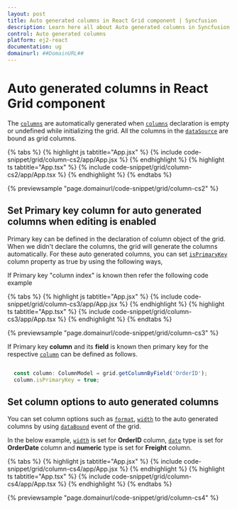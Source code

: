 ```yaml
---
layout: post
title: Auto generated columns in React Grid component | Syncfusion
description: Learn here all about Auto generated columns in Syncfusion React Grid component of Syncfusion Essential JS 2 and more.
control: Auto generated columns 
platform: ej2-react
documentation: ug
domainurl: ##DomainURL##
---
```


# Auto generated columns in React Grid component

The [`columns`](https://ej2.syncfusion.com/angular/documentation/api/grid/column/) are automatically generated when
[`columns`](https://ej2.syncfusion.com/angular/documentation/api/grid/column/) declaration is empty or undefined while initializing the grid.
All the columns in the [`dataSource`](https://ej2.syncfusion.com/angular/documentation/api/grid/#datasource) are bound as grid columns.

{% tabs %}
{% highlight js tabtitle="App.jsx" %}
{% include code-snippet/grid/column-cs2/app/App.jsx %}
{% endhighlight %}
{% highlight ts tabtitle="App.tsx" %}
{% include code-snippet/grid/column-cs2/app/App.tsx %}
{% endhighlight %}
{% endtabs %}

 {% previewsample "page.domainurl/code-snippet/grid/column-cs2" %}

## Set Primary key column for auto generated columns when editing is enabled

Primary key can be defined in the declaration of column object of the grid. When we didn't declare the columns, the grid will generate the columns automatically. For these auto generated columns, you can set [`isPrimaryKey`](https://ej2.syncfusion.com/angular/documentation/api/grid/column/#isprimarykey) column property as true by using the following ways,

If Primary key "column index" is known then refer the following code example

{% tabs %}
{% highlight js tabtitle="App.jsx" %}
{% include code-snippet/grid/column-cs3/app/App.jsx %}
{% endhighlight %}
{% highlight ts tabtitle="App.tsx" %}
{% include code-snippet/grid/column-cs3/app/App.tsx %}
{% endhighlight %}
{% endtabs %}

 {% previewsample "page.domainurl/code-snippet/grid/column-cs3" %}

If Primary key **column** and its **field** is known then primary key for the respective [`column`](https://ej2.syncfusion.com/documentation/api/grid/column/) can be defined as follows.

```ts

  const column: ColumnModel = grid.getColumnByField('OrderID');
  column.isPrimaryKey = true;

```

## Set column options to auto generated columns

You can set column options such as [`format`](https://ej2.syncfusion.com/angular/documentation/api/grid/column/#format), [`width`](https://ej2.syncfusion.com/angular/documentation/api/grid/column/#width) to the auto generated columns by using [`dataBound`](https://ej2.syncfusion.com/angular/documentation/api/grid/#databound) event of the grid.

In the below example, [`width`](https://ej2.syncfusion.com/angular/documentation/api/grid/column/#width) is set for **OrderID** column, [`date`](../../common/internationalization/#date-formatting) type is set for **OrderDate** column and **numeric** type is set for **Freight** column.

{% tabs %}
{% highlight js tabtitle="App.jsx" %}
{% include code-snippet/grid/column-cs4/app/App.jsx %}
{% endhighlight %}
{% highlight ts tabtitle="App.tsx" %}
{% include code-snippet/grid/column-cs4/app/App.tsx %}
{% endhighlight %}
{% endtabs %}

 {% previewsample "page.domainurl/code-snippet/grid/column-cs4" %}